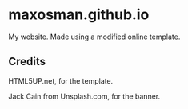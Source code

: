 # maxosman.github.io
My website. Made using a modified online template.

## Credits
HTML5UP.net, for the template.

Jack Cain from Unsplash.com, for the banner.
